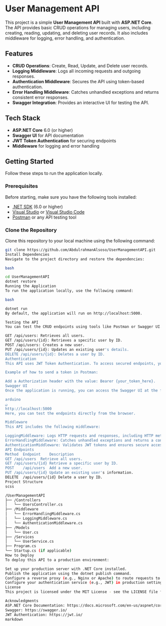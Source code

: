 # User Management API

This project is a simple **User Management API** built with **ASP.NET Core**. The API provides basic CRUD operations for managing users, including creating, reading, updating, and deleting user records. It also includes middleware for logging, error handling, and authentication.

## Features
- **CRUD Operations**: Create, Read, Update, and Delete user records.
- **Logging Middleware**: Logs all incoming requests and outgoing responses.
- **Authentication Middleware**: Secures the API using token-based authentication.
- **Error Handling Middleware**: Catches unhandled exceptions and returns consistent error responses.
- **Swagger Integration**: Provides an interactive UI for testing the API.

## Tech Stack
- **ASP.NET Core** 6.0 (or higher)
- **Swagger UI** for API documentation
- **JWT Token Authentication** for securing endpoints
- **Middleware** for logging and error handling

## Getting Started

Follow these steps to run the application locally.

### Prerequisites

Before starting, make sure you have the following tools installed:
- [.NET SDK](https://dotnet.microsoft.com/download) (6.0 or higher)
- [Visual Studio](https://visualstudio.microsoft.com/) or [Visual Studio Code](https://code.visualstudio.microsoft.com/)
- [Postman](https://www.postman.com/) or any API testing tool

### Clone the Repository

Clone this repository to your local machine using the following command:

```bash
git clone https://github.com/AbdulrahmanAlsoso/UserManagementAPI.git
Install Dependencies
Navigate to the project directory and restore the dependencies:

bash

cd UserManagementAPI
dotnet restore
Running the Application
To run the application locally, use the following command:

bash

dotnet run
By default, the application will run on http://localhost:5000.

Testing the API
You can test the CRUD endpoints using tools like Postman or Swagger UI.

GET /api/users: Retrieves all users.
GET /api/users/{id}: Retrieves a specific user by ID.
POST /api/users: Creates a new user.
PUT /api/users/{id}: Updates an existing user's details.
DELETE /api/users/{id}: Deletes a user by ID.
Authentication
This API uses JWT Token Authentication. To access secured endpoints, you must send a valid token in the Authorization header.

Example of how to send a token in Postman:

Add a Authorization header with the value: Bearer {your_token_here}.
Swagger UI
Once the application is running, you can access the Swagger UI at the following URL:

arduino
ن
http://localhost:5000
Here, you can test the endpoints directly from the browser.

Middleware
This API includes the following middleware:

LoggingMiddleware: Logs HTTP requests and responses, including HTTP method, request path, and response status code.
ErrorHandlingMiddleware: Catches unhandled exceptions and returns a consistent error response.
AuthenticationMiddleware: Validates JWT tokens and ensures secure access to protected routes.
API Endpoints
Method	Endpoint	Description
GET	/api/users	Retrieve all users.
GET	/api/users/{id}	Retrieve a specific user by ID.
POST	/api/users	Add a new user.
PUT	/api/users/{id}	Update an existing user's information.
DELETE	/api/users/{id}	Delete a user by ID.
Project Structure
scss

/UserManagementAPI
├── /Controllers
│   └── UsersController.cs
├── /Middleware
│   └── ErrorHandlingMiddleware.cs
│   └── LoggingMiddleware.cs
│   └── AuthenticationMiddleware.cs
├── /Models
│   └── User.cs
├── /Services
│   └── UserService.cs
├── Program.cs
└── Startup.cs (if applicable)
How to Deploy
To deploy this API to a production environment:

Set up your production server with .NET Core installed.
Publish the application using the dotnet publish command.
Configure a reverse proxy (e.g., Nginx or Apache) to route requests to the application.
Configure your authentication service (e.g., JWT) in production settings.
License
This project is licensed under the MIT License - see the LICENSE file for details.

Acknowledgments
ASP.NET Core Documentation: https://docs.microsoft.com/en-us/aspnet/core/
Swagger: https://swagger.io/
JWT Authentication: https://jwt.io/
markdown